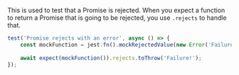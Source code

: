 This is used to test that a Promise is rejected. When you expect a function to return a Promise that is going to be rejected, you use `.rejects` to handle that.

```js
test('Promise rejects with an error', async () => {
    const mockFunction = jest.fn().mockRejectedValue(new Error('Failure!'));
    
    await expect(mockFunction()).rejects.toThrow('Failure!');
});
```